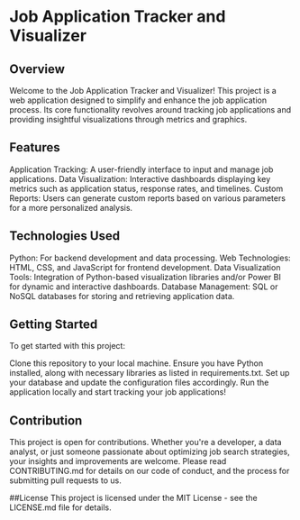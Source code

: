# Job Application Tracker and Visualizer
## Overview
Welcome to the Job Application Tracker and Visualizer! This project is a web application designed to simplify and enhance the job application process. Its core functionality revolves around tracking job applications and providing insightful visualizations through metrics and graphics.

## Features
Application Tracking: A user-friendly interface to input and manage job applications.
Data Visualization: Interactive dashboards displaying key metrics such as application status, response rates, and timelines.
Custom Reports: Users can generate custom reports based on various parameters for a more personalized analysis.

## Technologies Used
Python: For backend development and data processing.
Web Technologies: HTML, CSS, and JavaScript for frontend development.
Data Visualization Tools: Integration of Python-based visualization libraries and/or Power BI for dynamic and interactive dashboards.
Database Management: SQL or NoSQL databases for storing and retrieving application data.

## Getting Started
To get started with this project:

Clone this repository to your local machine.
Ensure you have Python installed, along with necessary libraries as listed in requirements.txt.
Set up your database and update the configuration files accordingly.
Run the application locally and start tracking your job applications!

## Contribution
This project is open for contributions. Whether you're a developer, a data analyst, or just someone passionate about optimizing job search strategies, your insights and improvements are welcome. Please read CONTRIBUTING.md for details on our code of conduct, and the process for submitting pull requests to us.

##License
This project is licensed under the MIT License - see the LICENSE.md file for details.
